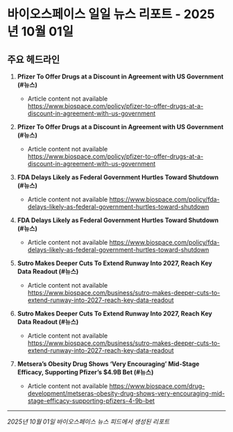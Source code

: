 # 바이오스페이스 일일 뉴스 리포트 - 2025년 10월 01일


## 주요 헤드라인

1. **Pfizer To Offer Drugs at a Discount in Agreement with US Government (#뉴스)**
   - Article content not available
   <https://www.biospace.com/policy/pfizer-to-offer-drugs-at-a-discount-in-agreement-with-us-government>

2. **Pfizer To Offer Drugs at a Discount in Agreement with US Government (#뉴스)**
   - Article content not available
   <https://www.biospace.com/policy/pfizer-to-offer-drugs-at-a-discount-in-agreement-with-us-government>

3. **FDA Delays Likely as Federal Government Hurtles Toward Shutdown (#뉴스)**
   - Article content not available
   <https://www.biospace.com/policy/fda-delays-likely-as-federal-government-hurtles-toward-shutdown>

4. **FDA Delays Likely as Federal Government Hurtles Toward Shutdown (#뉴스)**
   - Article content not available
   <https://www.biospace.com/policy/fda-delays-likely-as-federal-government-hurtles-toward-shutdown>

5. **Sutro Makes Deeper Cuts To Extend Runway Into 2027, Reach Key Data Readout (#뉴스)**
   - Article content not available
   <https://www.biospace.com/business/sutro-makes-deeper-cuts-to-extend-runway-into-2027-reach-key-data-readout>

6. **Sutro Makes Deeper Cuts To Extend Runway Into 2027, Reach Key Data Readout (#뉴스)**
   - Article content not available
   <https://www.biospace.com/business/sutro-makes-deeper-cuts-to-extend-runway-into-2027-reach-key-data-readout>

7. **Metsera’s Obesity Drug Shows ‘Very Encouraging’ Mid-Stage Efficacy, Supporting Pfizer’s $4.9B Bet (#뉴스)**
   - Article content not available
   <https://www.biospace.com/drug-development/metseras-obesity-drug-shows-very-encouraging-mid-stage-efficacy-supporting-pfizers-4-9b-bet>


---
*2025년 10월 01일 바이오스페이스 뉴스 피드에서 생성된 리포트*